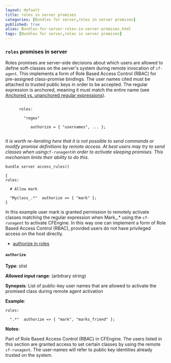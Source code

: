 ```yaml
---
layout: default
title: roles in server promises
categories: [Bundles for server,roles in server promises]
published: true
alias: Bundles-for-server-roles-in-server-promises.html
tags: [Bundles for server,roles in server promises]
---
```


### `roles` promises in server

  

Roles promises are server-side decisions about which users are allowed
to define soft-classes on the server's system during remote invocation
of `cf-agent`. This implements a form of Role Based Access Control
(RBAC) for pre-assigned class-promise bindings. The user names cited
must be attached to trusted public keys in order to be accepted. The
regular expression is anchored, meaning it must match the entire name
(see [Anchored vs. unanchored regular
expressions](#Anchored-vs_002e-unanchored-regular-expressions)).

```cf3
     
      roles:
     
        "regex"
     
           authorize = { "usernames", ... };
     
```

*It is worth re-iterating here that it is not possible to send commands
or modify promise definitions by remote access. At best users may try to
send classes when using*`cf-runagent`*in order to activate sleeping
promises. This mechanism limits their ability to do this*.

  

```cf3
bundle server access_rules()

{
roles:

  # Allow mark

  "Myclass_.*"  authorize => { "mark" };
}
```

  

In this example user mark is granted permission to remotely activate
classes matching the regular expression when Mark\_.\* using the
`cf-runagent` to activate CFEngine. In this way one can implement a form
of Role Based Access Control (RBAC), provided users do not have
privileged access on the host directly.

-   [authorize in roles](#authorize-in-roles)

#### `authorize`

**Type**: slist

**Allowed input range**: (arbitrary string)

**Synopsis**: List of public-key user names that are allowed to activate
the promised class during remote agent activation

**Example**:  
   

```cf3
roles:

  ".*"  authorize => { "mark", "marks_friend" };
```

**Notes**:  
   

Part of Role Based Access Control (RBAC) in CFEngine. The users listed
in this section are granted access to set certain classes by using the
remote `cf-runagent`. The user-names will refer to public key identities
already trusted on the system.
